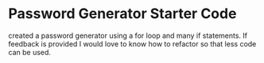 # Password Generator Starter Code

created a password generator using a for loop and many if statements. If feedback is provided I would love to know how to refactor so that less code can be used.
